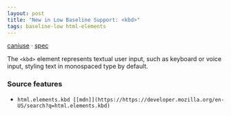 ```yaml
---
layout: post
title: "New in Low Baseline Support: <kbd>"
tags: baseline-low html-elements
---
```


[caniuse](https://caniuse.com/?search=kbd) · [spec](https://html.spec.whatwg.org/multipage/text-level-semantics.html#the-kbd-element)

The `<kbd>` element represents textual user input, such as keyboard or voice input, styling text in monospaced type by default.

### Source features

- ``html.elements.kbd [[mdn]](https://https://developer.mozilla.org/en-US/search?q=html.elements.kbd)``
